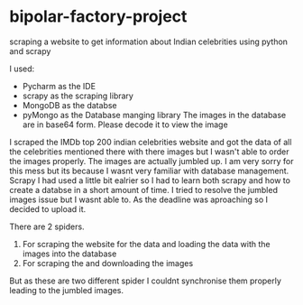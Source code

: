 # bipolar-factory-project
scraping a website to get information about Indian celebrities using python and scrapy

I used:
- Pycharm as the IDE
- scrapy as the scraping library
- MongoDB as the databse
- pyMongo as the Database manging library
The images in the database are in base64 form. Please decode it to view the image

I scraped the IMDb top 200 indian celebrities website
and got the data of all the celebrities mentioned there with there images
but I wasn't able to order the images properly. The images are actually jumbled up. 
I am very sorry for this mess but its because I wasnt very familiar with database management.
Scrapy I had used a little bit ealrier so I had to learn both scrapy and how to create a databse
in a short amount of time.
I tried to resolve the jumbled images issue but I wasnt able to. As the deadline was aproaching
so I decided to upload it.

There are 2 spiders.
1) For scraping the website for the data and loading the data with the images into the database
2) For scraping the and downloading the images

But as these are two different spider I couldnt synchronise them properly leading to the jumbled images.
